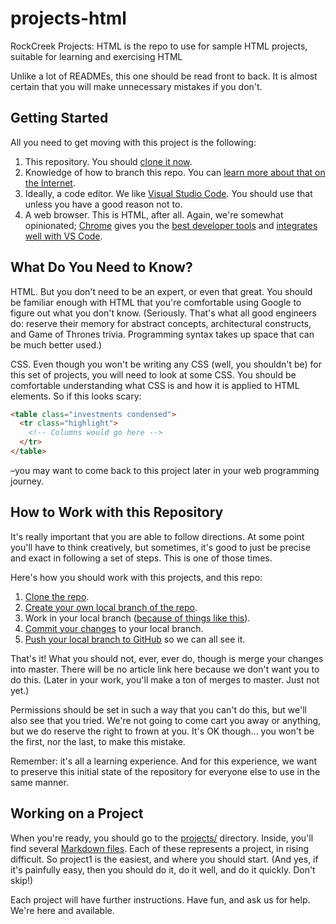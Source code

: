 # projects-html
RockCreek Projects: HTML is the repo to use for sample HTML projects, suitable for learning and exercising HTML

Unlike a lot of READMEs, this one should be read front to back. It is almost certain that you will make unnecessary mistakes if you don't.

## Getting Started
All you need to get moving with this project is the following:
1. This repository. You should [clone it now](https://git-scm.com/book/en/v2/Git-Basics-Getting-a-Git-Repository).
2. Knowledge of how to branch this repo. You can [learn more about that on the Internet](https://git-scm.com/book/en/v2/Git-Branching-Basic-Branching-and-Merging).
3. Ideally, a code editor. We like [Visual Studio Code](https://code.visualstudio.com/). You should use that unless you have a good reason not to.
4. A web browser. This is HTML, after all. Again, we're somewhat opinionated; [Chrome](https://www.google.com/chrome/) gives you the [best developer tools](https://developers.google.com/web/tools/chrome-devtools/) and [integrates well with VS Code](https://code.visualstudio.com/blogs/2016/02/23/introducing-chrome-debugger-for-vs-code).

## What Do You Need to Know?
HTML. But you don't need to be an expert, or even that great. You should be familiar enough with HTML that you're comfortable using Google to figure out what you don't know. (Seriously. That's what all good engineers do: reserve their memory for abstract concepts, architectural constructs, and Game of Thrones trivia. Programming syntax takes up space that can be much better used.)

CSS. Even though you won't be writing any CSS (well, you shouldn't be) for this set of projects, you will need to look at some CSS. You should be comfortable understanding what CSS is and how it is applied to HTML elements. So if this looks scary:

```html
<table class="investments condensed">
  <tr class="highlight">
    <!-- Columns would go here -->
  </tr>
</table>
```

–you may want to come back to this project later in your web programming journey.

## How to Work with this Repository
It's really important that you are able to follow directions. At some point you'll have to think creatively, but sometimes, it's good to just be precise and exact in following a set of steps. This is one of those times.

Here's how you should work with this projects, and this repo:
1. [Clone the repo](https://git-scm.com/book/en/v2/Git-Basics-Getting-a-Git-Repository).
2. [Create your own local branch of the repo](https://git-scm.com/book/en/v2/Git-Branching-Basic-Branching-and-Merging).
3. Work in your local branch ([because of things like this](https://thenewstack.io/dont-mess-with-the-master-working-with-branches-in-git-and-github/)).
4. [Commit your changes](https://www.git-tower.com/learn/git/commands/git-commit) to your local branch.
5. [Push your local branch to GitHub](https://www.freecodecamp.org/forum/t/push-a-new-local-branch-to-a-remote-git-repository-and-track-it-too/13222) so we can all see it.

That's it! What you should not, ever, ever do, though is merge your changes into master. There will be no article link here because we don't want you to do this. (Later in your work, you'll make a ton of merges to master. Just not yet.) 

Permissions should be set in such a way that you can't do this, but we'll also see that you tried. We're not going to come cart you away or anything, but we do reserve the right to frown at you. It's OK though... you won't be the first, nor the last, to make this mistake.

Remember: it's all a learning experience. And for this experience, we want to preserve this initial state of the repository for everyone else to use in the same manner.

## Working on a Project
When you're ready, you should go to the [projects/](https://github.com/RockCreekGroup/projects-html/tree/master/projects) directory. Inside, you'll find several [Markdown files](https://guides.github.com/features/mastering-markdown/). Each of these represents a project, in rising difficult. So project1 is the easiest, and where you should start. (And yes, if it's painfully easy, then you should do it, do it well, and do it quickly. Don't skip!)

Each project will have further instructions. Have fun, and ask us for help. We're here and available.